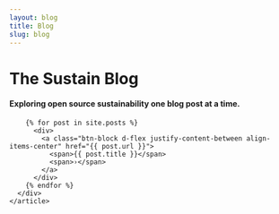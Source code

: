 ```yaml
---
layout: blog
title: Blog
slug: blog
---
```


<h1 class="h2 text-center mb-4">The Sustain Blog</h1>

<div class="pb-5">
  <div class="container">
    <article class="row">
      <div class="col-lg-8 mx-auto">
        <h4 class="h6 lead text-center mb-4">Exploring open source sustainability one blog post at a time.</h4>

        {% for post in site.posts %}
          <div>
            <a class="btn-block d-flex justify-content-between align-items-center" href="{{ post.url }}">
              <span>{{ post.title }}</span>
              <span>›</span>
            </a>
          </div>
        {% endfor %}
      </div>
    </article>
  </div>
</div>
